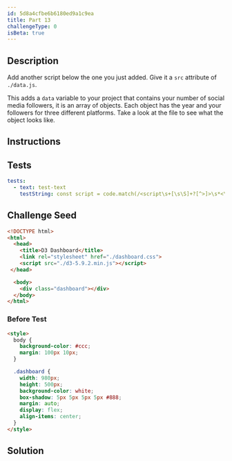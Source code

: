 ```yaml
---
id: 5d8a4cfbe6b6180ed9a1c9ea
title: Part 13
challengeType: 0
isBeta: true
---
```


## Description
<section id='description'>

Add another script below the one you just added. Give it a `src` attribute of `./data.js`.
      
This adds a `data` variable to your project that contains your number of social media followers, it is an array of objects. Each object has the year and your followers for three different platforms. Take a look at the file to see what the object looks like.
</section>

## Instructions
<section id='instructions'>
</section>

## Tests
<section id='tests'>

```yml
tests:
  - text: test-text
    testString: const script = code.match(/<script\s+[\s\S]+?[^>]>\s*<\/script\s*>/gi)[1]; assert(/src\s*=\s*('|")\s*(\.\/)?data.js\s*\1/gi.test(script));

```

</section>

## Challenge Seed
<section id='challengeSeed'>
<div id='html-seed'>

```html
<!DOCTYPE html>
<html>
  <head>
    <title>D3 Dashboard</title>
    <link rel="stylesheet" href="./dashboard.css">
    <script src="./d3-5.9.2.min.js"></script>
 </head>

  <body>
    <div class="dashboard"></div>
  </body>
</html>
```

</div>


### Before Test
<div id='html-setup'>

```html
<style>
  body {
    background-color: #ccc;
    margin: 100px 10px;
  }

  .dashboard {
    width: 980px;
    height: 500px;
    background-color: white;
    box-shadow: 5px 5px 5px 5px #888;
    margin: auto;
    display: flex;
    align-items: center;
  }
</style>
```

</div>
</section>


## Solution
<section id='solution'>

```js
```

</section>
